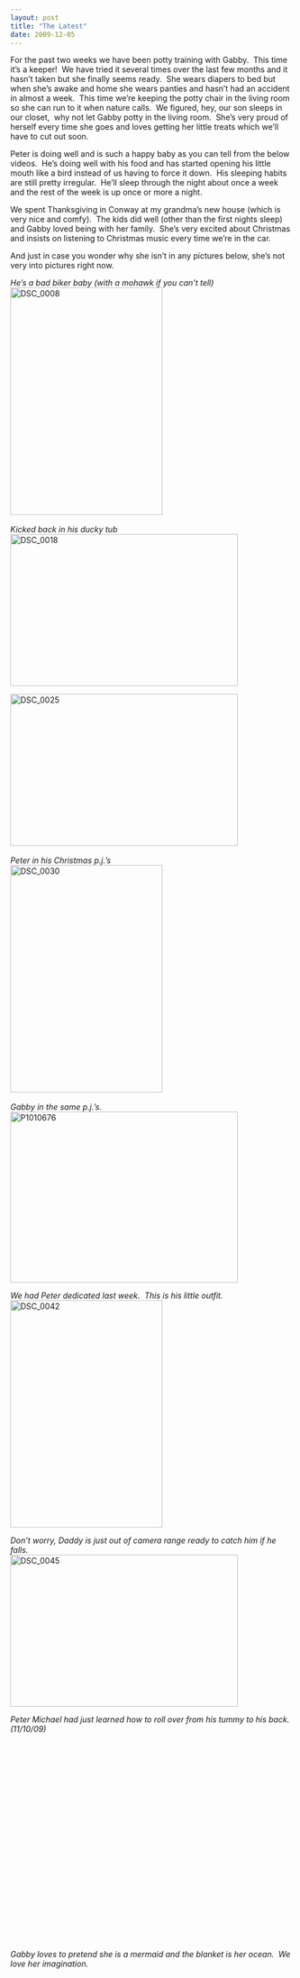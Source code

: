 ```yaml
---
layout: post
title: "The Latest"
date: 2009-12-05
---
```


<p>For the past two weeks we have been potty training with Gabby.&#160; This time it’s a keeper!&#160; We have tried it several times over the last few months and it hasn’t taken but she finally seems ready.&#160; She wears diapers to bed but when she’s awake and home she wears panties and hasn’t had an accident in almost a week.&#160; This time we’re keeping the potty chair in the living room so she can run to it when nature calls.&#160; We figured, hey, our son sleeps in our closet,&#160; why not let Gabby potty in the living room.&#160; She’s very proud of herself every time she goes and loves getting her little treats which we’ll have to cut out soon.&#160; </p>  <p>Peter is doing well and is such a happy baby as you can tell from the below videos.&#160; He’s doing well with his food and has started opening his little mouth like a bird instead of us having to force it down.&#160; His sleeping habits are still pretty irregular.&#160; He’ll sleep through the night about once a week and the rest of the week is up once or more a night.</p>  <p>We spent Thanksgiving in Conway at my grandma’s new house (which is very nice and comfy).&#160; The kids did well (other than the first nights sleep) and Gabby loved being with her family.&#160; She’s very excited about Christmas and insists on listening to Christmas music every time we’re in the car.&#160; </p>  <p>And just in case you wonder why she isn’t in any pictures below, she’s not very into pictures right now.&#160; </p>  <p><em>He’s a bad biker baby (with a mohawk if you can’t tell)</em>    <br /><a href="/thepaladinos/assets/images/DSC_0008.jpg" target="_blank"><img style="border-bottom: 0px; border-left: 0px; display: inline; border-top: 0px; border-right: 0px" title="DSC_0008" border="0" alt="DSC_0008" src="/thepaladinos/assets/images/DSC_0008_thumb.jpg" width="270" height="404" /></a>&#160;&#160;&#160; </p>  <p><em>Kicked back in his ducky tub</em>    <br /><a href="/thepaladinos/assets/images/DSC_0018.jpg" target="_blank"><img style="border-bottom: 0px; border-left: 0px; display: inline; border-top: 0px; border-right: 0px" title="DSC_0018" border="0" alt="DSC_0018" src="/thepaladinos/assets/images/DSC_0018_thumb.jpg" width="404" height="270" /></a></p>  <p><a href="/thepaladinos/assets/images/DSC_0025.jpg" target="_blank"><img style="border-bottom: 0px; border-left: 0px; display: inline; border-top: 0px; border-right: 0px" title="DSC_0025" border="0" alt="DSC_0025" src="/thepaladinos/assets/images/DSC_0025_thumb.jpg" width="404" height="270" /></a>&#160;</p>  <p><em>Peter in his Christmas p.j.’s</em>    <br /><a href="/thepaladinos/assets/images/DSC_0030.jpg" target="_blank"><img style="border-bottom: 0px; border-left: 0px; display: inline; border-top: 0px; border-right: 0px" title="DSC_0030" border="0" alt="DSC_0030" src="/thepaladinos/assets/images/DSC_0030_thumb.jpg" width="270" height="404" /></a>&#160;&#160;&#160;&#160;&#160; </p>  <p><em>Gabby in the same p.j.’s.&#160; </em>    <br /><a href="/thepaladinos/assets/images/P1010676.jpg" target="_blank"><img style="border-bottom: 0px; border-left: 0px; display: inline; border-top: 0px; border-right: 0px" title="P1010676" border="0" alt="P1010676" src="/thepaladinos/assets/images/P1010676_thumb.jpg" width="404" height="304" /></a> </p>  <p><em>We had Peter dedicated last week.&#160; This is his little outfit.</em>    <br /><a href="/thepaladinos/assets/images/DSC_0042.jpg" target="_blank"><img style="border-bottom: 0px; border-left: 0px; display: inline; border-top: 0px; border-right: 0px" title="DSC_0042" border="0" alt="DSC_0042" src="/thepaladinos/assets/images/DSC_0042_thumb.jpg" width="270" height="404" /></a> </p>  <p><em>Don’t worry, Daddy is just out of camera range ready to catch him if he falls.</em>    <br /><a href="/thepaladinos/assets/images/DSC_0045.jpg" target="_blank"><img style="border-bottom: 0px; border-left: 0px; display: inline; border-top: 0px; border-right: 0px" title="DSC_0045" border="0" alt="DSC_0045" src="/thepaladinos/assets/images/DSC_0045_thumb.jpg" width="404" height="270" /></a> </p>  <p><em>Peter Michael had just learned how to roll over from his tummy to his back.&#160; (11/10/09)</em>    <br />    <div style="padding-bottom: 0px; margin: 0px; padding-left: 0px; padding-right: 0px; display: inline; float: none; padding-top: 0px" id="scid:5737277B-5D6D-4f48-ABFC-DD9C333F4C5D:086e9839-6cb5-45dc-888c-cf6bcdace69d" class="wlWriterEditableSmartContent"><div><object width="425" height="355"><param name="movie" value="http://www.youtube.com/v/0EeHCS8jgNI&amp;hl=en"></param><embed src="http://www.youtube.com/v/0EeHCS8jgNI&amp;hl=en" type="application/x-shockwave-flash" width="425" height="355"></embed></object></div></div> </p>  <p><em>Gabby loves to pretend she is a mermaid and the blanket is her ocean.&#160; We love her imagination.&#160; </em>    <br /></p>  <p>   <div style="padding-bottom: 0px; margin: 0px; padding-left: 0px; padding-right: 0px; display: inline; float: none; padding-top: 0px" id="scid:5737277B-5D6D-4f48-ABFC-DD9C333F4C5D:59a64d8e-b520-4fb1-b848-06ce8b0cd271" class="wlWriterEditableSmartContent"><div><object width="425" height="355"><param name="movie" value="http://www.youtube.com/v/rcBiEXMWi28&amp;hl=en"></param><embed src="http://www.youtube.com/v/rcBiEXMWi28&amp;hl=en" type="application/x-shockwave-flash" width="425" height="355"></embed></object></div></div> </p>  <p>   <div style="padding-bottom: 0px; margin: 0px; padding-left: 0px; padding-right: 0px; display: inline; float: none; padding-top: 0px" id="scid:5737277B-5D6D-4f48-ABFC-DD9C333F4C5D:be530f5f-e9b8-4407-b47d-4b9a18c94a1e" class="wlWriterEditableSmartContent"><div><object width="425" height="355"><param name="movie" value="http://www.youtube.com/v/mUcKqJE34oo&amp;hl=en"></param><embed src="http://www.youtube.com/v/mUcKqJE34oo&amp;hl=en" type="application/x-shockwave-flash" width="425" height="355"></embed></object></div></div> </p>  <p><em>This shows how well he sits up now.&#160; Also as a side note, this was taken at 11:00 last night.&#160; Don’t you wish you had this much energy that late.</em>    <br />    <div style="padding-bottom: 0px; margin: 0px; padding-left: 0px; padding-right: 0px; display: inline; float: none; padding-top: 0px" id="scid:5737277B-5D6D-4f48-ABFC-DD9C333F4C5D:1f35f087-14c5-49a2-8882-2f646c976f31" class="wlWriterEditableSmartContent"><div><object width="425" height="355"><param name="movie" value="http://www.youtube.com/v/4rtMnUoDnBA&amp;hl=en"></param><embed src="http://www.youtube.com/v/4rtMnUoDnBA&amp;hl=en" type="application/x-shockwave-flash" width="425" height="355"></embed></object></div></div> </p> <em>Daddy’s so funny.</em>  <br />  <div style="padding-bottom: 0px; margin: 0px; padding-left: 0px; padding-right: 0px; display: inline; float: none; padding-top: 0px" id="scid:5737277B-5D6D-4f48-ABFC-DD9C333F4C5D:bb6e7484-3299-4ed8-8c9b-fd27ee080803" class="wlWriterEditableSmartContent"><div><object width="425" height="355"><param name="movie" value="http://www.youtube.com/v/kuMG-P9CItU&amp;hl=en"></param><embed src="http://www.youtube.com/v/kuMG-P9CItU&amp;hl=en" type="application/x-shockwave-flash" width="425" height="355"></embed></object></div></div>
